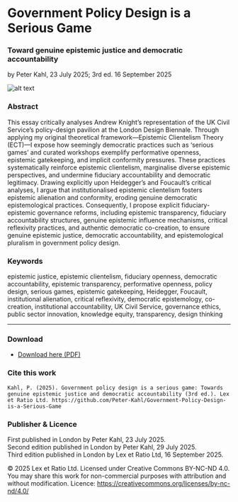# Government Policy Design is a Serious Game

### Toward genuine epistemic justice and democratic accountability

by Peter Kahl, 23 July 2025; 3rd ed. 16 September 2025

![alt text](https://github.com/Peter-Kahl/Government-Policy-Design-is-a-Serious-Game/blob/main/policy_design_pavilion.jpg?raw=true)

### Abstract

This essay critically analyses Andrew Knight’s representation of the UK Civil Service’s policy-design pavilion at the London Design Biennale. Through applying my original theoretical framework—Epistemic Clientelism Theory (ECT)—I expose how seemingly democratic practices such as ‘serious games’ and curated workshops exemplify performative openness, epistemic gatekeeping, and implicit conformity pressures. These practices systematically reinforce epistemic clientelism, marginalise diverse epistemic perspectives, and undermine fiduciary accountability and democratic legitimacy. Drawing explicitly upon Heidegger’s and Foucault’s critical analyses, I argue that institutionalised epistemic clientelism fosters epistemic alienation and conformity, eroding genuine democratic epistemological practices. Consequently, I propose explicit fiduciary-epistemic governance reforms, including epistemic transparency, fiduciary accountability structures, genuine epistemic influence mechanisms, critical reflexivity practices, and authentic democratic co-creation, to ensure genuine epistemic justice, democratic accountability, and epistemological pluralism in government policy design.

### Keywords

epistemic justice, epistemic clientelism, fiduciary openness, democratic accountability, epistemic transparency, performative openness, policy design, serious games, epistemic gatekeeping, Heidegger, Foucault, institutional alienation, critical reflexivity, democratic epistemology, co-creation, institutional accountability, UK Civil Service, governance ethics, public sector innovation, knowledge equity, transparency, design thinking

---

### Download

- [Download here (PDF)](https://raw.githubusercontent.com/Peter-Kahl/Government-Policy-Design-is-a-Serious-Game/master/Kahl_P_Government_Policy_Design_is_a_Serious_Game_v2_29_July_2025.pdf)

### Cite this work

```
Kahl, P. (2025). Government policy design is a serious game: Towards genuine epistemic justice and democratic accountability (3rd ed.). Lex et Ratio Ltd. https://github.com/Peter-Kahl/Government-Policy-Design-is-a-Serious-Game
```

### Publisher & Licence

First published in London by Peter Kahl, 23 July 2025.\
Second edition published in London by Peter Kahl, 29 July 2025.\
Third edition published in London by Lex et Ratio Ltd, 16 September 2025.

© 2025 Lex et Ratio Ltd. Licensed under Creative Commons BY-NC-ND 4.0.\
You may share this work for non-commercial purposes with attribution and without modification. Licence: https://creativecommons.org/licenses/by-nc-nd/4.0/